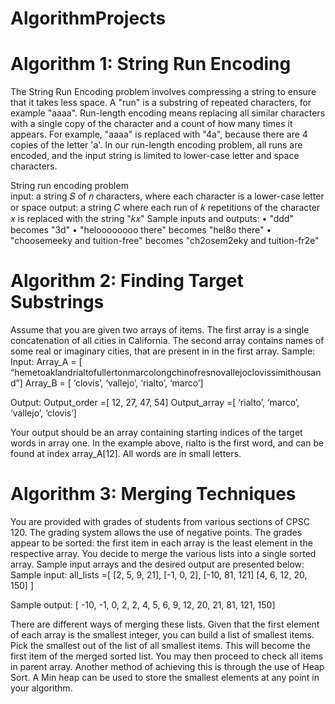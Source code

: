 # AlgorithmProjects


# Algorithm 1:  String Run Encoding 

The String Run Encoding problem involves compressing a string to ensure that it takes less 
space. A "run" is a substring of repeated characters, for example "aaaa". Run-length encoding 
means replacing all similar characters with a single copy of the character and a count of how 
many times it appears. For example, "aaaa" is replaced with "4a", because there are 4 copies 
of the letter 'a'. In our run-length encoding problem, all runs are encoded, and the input 
string is limited to lower-case letter and space characters. 
 
String run encoding problem  
input: a string 𝑆 of 𝑛 characters, where each character is a lower-case letter or space 
output: a string 𝐶 where each run of 𝑘 repetitions of the character 𝑥 is replaced with the 
string "𝑘𝑥" 
Sample inputs and outputs: 
• "ddd" becomes "3d" 
• "heloooooooo there" becomes "hel8o there" 
• "choosemeeky and tuition-free" becomes "ch2osem2eky and tuition-fr2e" 


# Algorithm 2:  Finding Target Substrings 

Assume that you are given two arrays of items. The first array is a single concatenation of all 
cities in California. The second array contains names of some real or imaginary cities, that 
are present in in the first array. 
Sample: 
Input: Array_A = [ “hemetoaklandrialtofullertonmarcolongchinofresnovallejoclovissimithousand”] 
  Array_B = [ ‘clovis’, ‘vallejo’, ‘rialto’, ‘marco’] 
 
Output:  Output_order =[ 12, 27, 47, 54] 
       Output_array =[ ‘rialto’, ‘marco’, ‘vallejo’, ‘clovis’] 
 
 
Your output should be an array containing starting indices of the target words in array one. 
In the example above, rialto is the first word, and can be found at index array_A[12]. All 
words are in small letters.  


# Algorithm 3:  Merging Techniques  

You are provided with grades of students from various sections of CPSC 120. The grading 
system allows the use of negative points.  The grades appear to be sorted: the first item in 
each array is the least element in the respective array. You decide to merge the various lists 
into a single sorted array.  Sample input arrays and the desired output are presented below: 
Sample input: 
all_lists  =[ [2, 5, 9, 21], 
         [-1, 0, 2], 
         [-10, 81, 121] 
         [4, 6, 12, 20, 150] ] 
 
Sample output: 
[ -10, -1, 0, 2, 2, 4, 5, 6, 9, 12, 20, 21, 81, 121, 150] 
 
There are different ways of merging these lists. Given that the first element of each array is 
the smallest integer, you can build a list of smallest items. Pick the smallest out of the list of 
all smallest items. This will become the first item of the merged sorted list. You may then 
proceed to check all items in parent array. Another method of achieving this is through the 
use of Heap Sort. A Min heap can be used to store the smallest elements at any point in your 
algorithm. 



